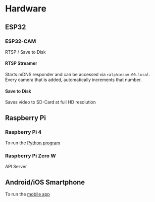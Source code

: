 # Hardware

## ESP32

### ESP32-CAM

RTSP / Save to Disk

#### RTSP Streamer

Starts mDNS responder and can be accessed via `ralphiecam-00.local`. Every camera that is added, automatically increments that number.

#### Save to Disk

Saves video to SD-Card at full HD resolution

## Raspberry Pi

### Raspberry Pi 4

To run the [Python program](../telemtry_and_streaming/python-app/)

### Raspberry Pi Zero W

API Server

## Android/iOS Smartphone

To run the [mobile app](../telemtry_and_streaming/mobile-app/)

